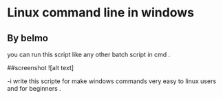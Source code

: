 # Linux command line in windows
## By belmo
you can run this script like any other batch script in cmd .


##screenshot
![alt text] <blockquote class="imgur-embed-pub" lang="en" data-id="a/T8hC8aF"><a href="//imgur.com/a/T8hC8aF"></a></blockquote><script async src="//s.imgur.com/min/embed.js" charset="utf-8"></script>
  -i write this scripte for make windows commands very easy to linux users and for beginners .
